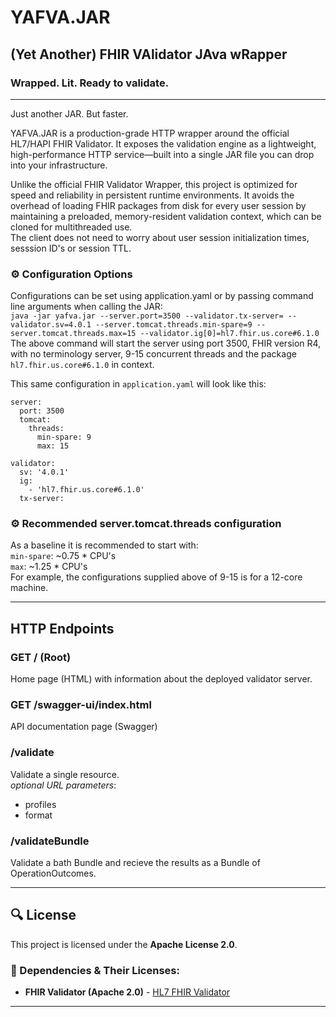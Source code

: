 # YAFVA.JAR
## (Yet Another) FHIR VAlidator JAva wRapper  
### Wrapped. Lit. Ready to validate.
---
Just another JAR. But faster.

YAFVA.JAR is a production-grade HTTP wrapper around the official HL7/HAPI FHIR Validator. It exposes the validation engine as a lightweight, high-performance HTTP service—built into a single JAR file you can drop into your infrastructure.

Unlike the official FHIR Validator Wrapper, this project is optimized for speed and reliability in persistent runtime environments. It avoids the overhead of loading FHIR packages from disk for every user session by maintaining a preloaded, memory-resident validation context, which can be cloned for multithreaded use.  
The client does not need to worry about user session initialization times, sesssion ID's or session TTL.

### ⚙️ Configuration Options
Configurations can be set using application.yaml or by passing command line arguments when calling the JAR:  
`java -jar yafva.jar --server.port=3500 --validator.tx-server= --validator.sv=4.0.1 --server.tomcat.threads.min-spare=9 --server.tomcat.threads.max=15 --validator.ig[0]=hl7.fhir.us.core#6.1.0`  
The above command will start the server using port 3500, FHIR version R4, with no terminology server, 9-15 concurrent threads and the package `hl7.fhir.us.core#6.1.0` in context.

This same configuration in `application.yaml` will look like this:
```
server:
  port: 3500
  tomcat:
    threads:
      min-spare: 9
      max: 15

validator:
  sv: '4.0.1'
  ig:
    - 'hl7.fhir.us.core#6.1.0'
  tx-server:
```
### ⚙️ Recommended server.tomcat.threads configuration
As a baseline it is recommended to start with:  
`min-spare`: ~0.75 * CPU's  
`max`: ~1.25 * CPU's  
For example, the configurations supplied above of 9-15 is for a 12-core machine.

---

## HTTP Endpoints
### GET / (Root)
Home page (HTML) with information about the deployed validator server.

### GET /swagger-ui/index.html
API documentation page (Swagger)

### /validate
Validate a single resource.  
*optional URL parameters*: 
- profiles
- format

### /validateBundle
Validate a bath Bundle and recieve the results as a Bundle of OperationOutcomes.

---

## 🔍 License

This project is licensed under the **Apache License 2.0**.

### 📜 Dependencies & Their Licenses:

- **FHIR Validator (Apache 2.0)** - [HL7 FHIR Validator](https://github.com/hapifhir/org.hl7.fhir.validator-wrapper)

---